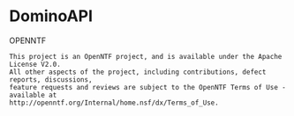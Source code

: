 DominoAPI
=========

OPENNTF

    This project is an OpenNTF project, and is available under the Apache License V2.0.  
    All other aspects of the project, including contributions, defect reports, discussions, 
    feature requests and reviews are subject to the OpenNTF Terms of Use - available at 
    http://openntf.org/Internal/home.nsf/dx/Terms_of_Use.
